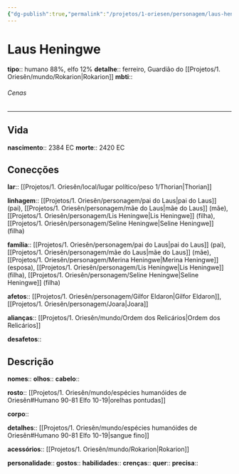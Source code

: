 ```yaml
---
{"dg-publish":true,"permalink":"/projetos/1-oriesen/personagem/laus-heningwe/"}
---
```



# Laus Heningwe
**tipo**:: humano 88%, elfo 12%
**detalhe**:: ferreiro, Guardião do [[Projetos/1. Oriesên/mundo/Rokarion|Rokarion]]
**mbti**:: 

###### Cenas



---
## Vida
**nascimento**:: 2384 EC
**morte**:: 2420 EC


## Conecções
**lar**:: [[Projetos/1. Oriesên/local/lugar político/peso 1/Thorian|Thorian]]

**linhagem**:: [[Projetos/1. Oriesên/personagem/pai do Laus|pai do Laus]] (pai), [[Projetos/1. Oriesên/personagem/mãe do Laus|mãe do Laus]] (mãe), [[Projetos/1. Oriesên/personagem/Lis Heningwe|Lis Heningwe]] (filha), [[Projetos/1. Oriesên/personagem/Seline Heningwe|Seline Heningwe]] (filha)

**família**:: [[Projetos/1. Oriesên/personagem/pai do Laus|pai do Laus]] (pai), [[Projetos/1. Oriesên/personagem/mãe do Laus|mãe do Laus]] (mãe), [[Projetos/1. Oriesên/personagem/Merina Heningwe|Merina Heningwe]] (esposa), [[Projetos/1. Oriesên/personagem/Lis Heningwe|Lis Heningwe]] (filha), [[Projetos/1. Oriesên/personagem/Seline Heningwe|Seline Heningwe]] (filha)

**afetos**:: [[Projetos/1. Oriesên/personagem/Gilfor Eldaron|Gilfor Eldaron]], [[Projetos/1. Oriesên/personagem/Joara|Joara]]

**alianças**:: [[Projetos/1. Oriesên/mundo/Ordem dos Relicários|Ordem dos Relicários]]

**desafetos**:: 


## Descrição
**nomes**:: 
**olhos**:: 
**cabelo**:: 

**rosto**:: [[Projetos/1. Oriesên/mundo/espécies humanóides de Oriesên#Humano 90-81 Elfo 10-19|orelhas pontudas]]

**corpo**:: 

**detalhes**:: [[Projetos/1. Oriesên/mundo/espécies humanóides de Oriesên#Humano 90-81 Elfo 10-19|sangue fino]]

**acessórios**:: [[Projetos/1. Oriesên/mundo/Rokarion|Rokarion]]

**personalidade**:: 
**gostos**:: 
**habilidades**:: 
**crenças**:: 
**quer**:: 
**precisa**:: 